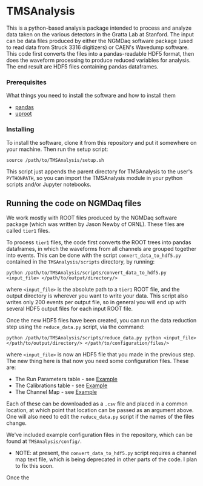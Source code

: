 # TMSAnalysis

This is a python-based analysis package intended to process and 
analyze data taken on the various detectors in the Gratta Lab at 
Stanford. The input can be data files produced by either the NGMDaq
software package (used to read data from Struck 3316 digitizers)
or CAEN's Wavedump software. This code first converts the files into
a pandas-readable HDF5 format, then does the waveform processing to 
produce reduced variables for analysis. The end result are HDF5 files
containing pandas dataframes.

### Prerequisites

What things you need to install the software and how to install them

* [pandas](https://pandas.pydata.org/docs/)
* [uproot](https://github.com/scikit-hep/uproot)

### Installing

To install the software, clone it from this repository and put it somewhere on your machine.
Then run the setup script: 
```
source /path/to/TMSAnalysis/setup.sh
```
This script just appends the parent directory for TMSAnalysis to the user's `PYTHONPATH`, so
you can import the TMSAnalysis module in your python scripts and/or Jupyter notebooks.


## Running the code on NGMDaq files

We work mostly with ROOT files produced by the NGMDaq software package (which was written 
by Jason Newby of ORNL). These files are called `tier1` files. 

To process `tier1` files, the code first converts the ROOT trees into pandas dataframes,
in which the waveforms from all channels are grouped together into events. This can be done
with the script `convert_data_to_hdf5.py` contained in the `TMSAnalysis/scripts` directory, 
by running:
```
python /path/to/TMSAnalysis/scripts/convert_data_to_hdf5.py <input_file> </path/to/output/directory/>
``` 
where `<input_file>` is the absolute path to a `tier1` ROOT file, and the output directory is wherever 
you want to write your data. This script also writes only 200 events per output file, so in general
you will end up with several HDF5 output files for each input ROOT file. 

Once the new HDF5 files have been created, you can run the data reduction step using the 
`reduce_data.py` script, via the command:
```
python /path/to/TMSAnalysis/scripts/reduce_data.py python <input_file> </path/to/output/directory/> </path/to/configuration/files/> 
```
where `<input_file>` is now an HDF5 file that you made in the previous step. The new thing here is that
now you need some configuration files. These are:

* The Run Parameters table - see [Example](https://docs.google.com/spreadsheets/d/1_a5np_45Q3RD28KyxvfwPUAgzYLbc04wWJq26Fh22G4/edit?usp=sharing)
* The Calibrations table - see [Example](https://docs.google.com/spreadsheets/d/1rXRXEe0IBWPgIpwmnd8P4OAsJjiRXsxcnnTBvuM9l0Q/edit?usp=sharing)
* The Channel Map - see [Example](https://docs.google.com/spreadsheets/d/1kfQ1g7JiRv8LEUFZ-IhzWiNHxBoyt0SbndU7X9NW9io/edit?usp=sharing)

Each of these can be downloaded as a `.csv` file and placed in a common location, at which point that location can be
passed as an argument above. One will also need to edit the `reduce_data.py` script if the names of the files change.

We've included example configuration files in the repository, which can be found at `TMSAnalysis/config/`.

* NOTE: at present, the `convert_data_to_hdf5.py` script requires a channel map text file, which is 
being deprecated in other parts of the code. I plan to fix this soon.

Once the 
